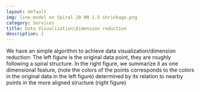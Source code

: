 ```yaml
---
layout: default
img: line_model on Spiral 20 NN 1.5 shrinkage.png
category: Services
title: Data Visualization\Dimension reduction
description: |
---
```

  We have an simple algorithm to achieve data visualization/dimension reduction: 
  The left figure is the original data point, they are roughly following a spiral structure.
  In the right figure, we summarize it as one dimensional feature, (note the colors of the points
  corresponds to the colors in the original data in the left figure)
  determined by its relation to nearby points in the more aligned structure (right figure)
